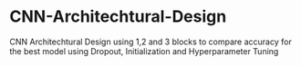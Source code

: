 # CNN-Architechtural-Design
CNN Architechtural Design using 1,2 and 3 blocks to compare accuracy for the best model using Dropout, Initialization and Hyperparameter Tuning
